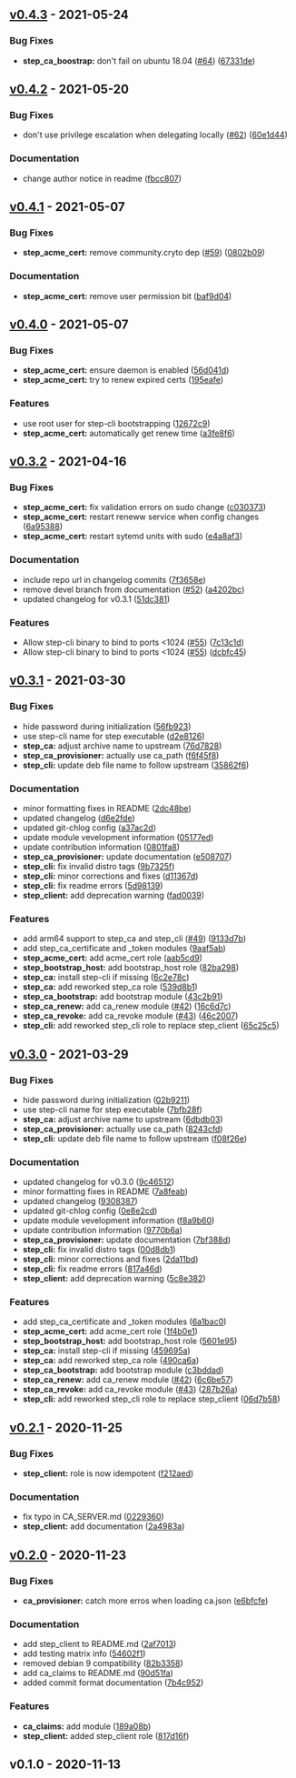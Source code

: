 
<a name="v0.4.3"></a>
## [v0.4.3] - 2021-05-24
### Bug Fixes
- **step_ca_boostrap:** don't fail on ubuntu 18.04 ([#64](https://github.com/maxhoesel/ansible-collection-smallstep/issues/64)) ([67331de](https://github.com/maxhoesel/ansible-collection-smallstep/commit/67331de))


<a name="v0.4.2"></a>
## [v0.4.2] - 2021-05-20
### Bug Fixes
- don't use privilege escalation when delegating locally ([#62](https://github.com/maxhoesel/ansible-collection-smallstep/issues/62)) ([60e1d44](https://github.com/maxhoesel/ansible-collection-smallstep/commit/60e1d44))

### Documentation
- change author notice in readme ([fbcc807](https://github.com/maxhoesel/ansible-collection-smallstep/commit/fbcc807))


<a name="v0.4.1"></a>
## [v0.4.1] - 2021-05-07
### Bug Fixes
- **step_acme_cert:** remove community.cryto dep ([#59](https://github.com/maxhoesel/ansible-collection-smallstep/issues/59)) ([0802b09](https://github.com/maxhoesel/ansible-collection-smallstep/commit/0802b09))

### Documentation
- **step_acme_cert:** remove user permission bit ([baf9d04](https://github.com/maxhoesel/ansible-collection-smallstep/commit/baf9d04))


<a name="v0.4.0"></a>
## [v0.4.0] - 2021-05-07
### Bug Fixes
- **step_acme_cert:** ensure daemon is enabled ([56d041d](https://github.com/maxhoesel/ansible-collection-smallstep/commit/56d041d))
- **step_acme_cert:** try to renew expired certs ([195eafe](https://github.com/maxhoesel/ansible-collection-smallstep/commit/195eafe))

### Features
- use root user for step-cli bootstrapping ([12672c9](https://github.com/maxhoesel/ansible-collection-smallstep/commit/12672c9))
- **step_acme_cert:** automatically get renew time ([a3fe8f6](https://github.com/maxhoesel/ansible-collection-smallstep/commit/a3fe8f6))


<a name="v0.3.2"></a>
## [v0.3.2] - 2021-04-16
### Bug Fixes
- **step_acme_cert:** fix validation errors on sudo change ([c030373](https://github.com/maxhoesel/ansible-collection-smallstep/commit/c030373))
- **step_acme_cert:** restart reneww service when config changes ([6a95388](https://github.com/maxhoesel/ansible-collection-smallstep/commit/6a95388))
- **step_acme_cert:** restart sytemd units with sudo ([e4a8af3](https://github.com/maxhoesel/ansible-collection-smallstep/commit/e4a8af3))

### Documentation
- include repo url in changelog commits ([7f3658e](https://github.com/maxhoesel/ansible-collection-smallstep/commit/7f3658e))
- remove devel branch from documentation ([#52](https://github.com/maxhoesel/ansible-collection-smallstep/issues/52)) ([a4202bc](https://github.com/maxhoesel/ansible-collection-smallstep/commit/a4202bc))
- updated changelog for v0.3.1 ([51dc381](https://github.com/maxhoesel/ansible-collection-smallstep/commit/51dc381))

### Features
- Allow step-cli binary to bind to ports <1024 ([#55](https://github.com/maxhoesel/ansible-collection-smallstep/issues/55)) ([7c13c1d](https://github.com/maxhoesel/ansible-collection-smallstep/commit/7c13c1d))
- Allow step-cli binary to bind to ports <1024 ([#55](https://github.com/maxhoesel/ansible-collection-smallstep/issues/55)) ([dcbfc45](https://github.com/maxhoesel/ansible-collection-smallstep/commit/dcbfc45))


<a name="v0.3.1"></a>
## [v0.3.1] - 2021-03-30
### Bug Fixes
- hide password during initialization ([56fb923](https://github.com/maxhoesel/ansible-collection-smallstep/commit/56fb923))
- use step-cli name for step executable ([d2e8126](https://github.com/maxhoesel/ansible-collection-smallstep/commit/d2e8126))
- **step_ca:** adjust archive name to upstream ([76d7828](https://github.com/maxhoesel/ansible-collection-smallstep/commit/76d7828))
- **step_ca_provisioner:** actually use ca_path ([f6f45f8](https://github.com/maxhoesel/ansible-collection-smallstep/commit/f6f45f8))
- **step_cli:** update deb file name to follow upstream ([35862f6](https://github.com/maxhoesel/ansible-collection-smallstep/commit/35862f6))

### Documentation
- minor formatting fixes in README ([2dc48be](https://github.com/maxhoesel/ansible-collection-smallstep/commit/2dc48be))
- updated changelog ([d6e2fde](https://github.com/maxhoesel/ansible-collection-smallstep/commit/d6e2fde))
- updated git-chlog config ([a37ac2d](https://github.com/maxhoesel/ansible-collection-smallstep/commit/a37ac2d))
- update module vevelopment information ([05177ed](https://github.com/maxhoesel/ansible-collection-smallstep/commit/05177ed))
- update contribution information ([0801fa8](https://github.com/maxhoesel/ansible-collection-smallstep/commit/0801fa8))
- **step_ca_provisioner:** update documentation ([e508707](https://github.com/maxhoesel/ansible-collection-smallstep/commit/e508707))
- **step_cli:** fix invalid distro tags ([9b7325f](https://github.com/maxhoesel/ansible-collection-smallstep/commit/9b7325f))
- **step_cli:** minor corrections and fixes ([d11367d](https://github.com/maxhoesel/ansible-collection-smallstep/commit/d11367d))
- **step_cli:** fix readme errors ([5d98139](https://github.com/maxhoesel/ansible-collection-smallstep/commit/5d98139))
- **step_client:** add deprecation warning ([fad0039](https://github.com/maxhoesel/ansible-collection-smallstep/commit/fad0039))

### Features
- add arm64 support to step_ca and step_cli ([#49](https://github.com/maxhoesel/ansible-collection-smallstep/issues/49)) ([9133d7b](https://github.com/maxhoesel/ansible-collection-smallstep/commit/9133d7b))
- add step_ca_certificate and _token modules ([9aaf5ab](https://github.com/maxhoesel/ansible-collection-smallstep/commit/9aaf5ab))
- **step_acme_cert:** add acme_cert role ([aab5cd9](https://github.com/maxhoesel/ansible-collection-smallstep/commit/aab5cd9))
- **step_bootstrap_host:** add bootstrap_host role ([82ba298](https://github.com/maxhoesel/ansible-collection-smallstep/commit/82ba298))
- **step_ca:** install step-cli if missing ([6c2e78c](https://github.com/maxhoesel/ansible-collection-smallstep/commit/6c2e78c))
- **step_ca:** add reworked step_ca role ([539d8b1](https://github.com/maxhoesel/ansible-collection-smallstep/commit/539d8b1))
- **step_ca_bootstrap:** add bootstrap module ([43c2b91](https://github.com/maxhoesel/ansible-collection-smallstep/commit/43c2b91))
- **step_ca_renew:** add ca_renew module ([#42](https://github.com/maxhoesel/ansible-collection-smallstep/issues/42)) ([16c6d7c](https://github.com/maxhoesel/ansible-collection-smallstep/commit/16c6d7c))
- **step_ca_revoke:** add ca_revoke module ([#43](https://github.com/maxhoesel/ansible-collection-smallstep/issues/43)) ([46c2007](https://github.com/maxhoesel/ansible-collection-smallstep/commit/46c2007))
- **step_cli:** add reworked step_cli role to replace step_client ([65c25c5](https://github.com/maxhoesel/ansible-collection-smallstep/commit/65c25c5))


<a name="v0.3.0"></a>
## [v0.3.0] - 2021-03-29
### Bug Fixes
- hide password during initialization ([02b9211](https://github.com/maxhoesel/ansible-collection-smallstep/commit/02b9211))
- use step-cli name for step executable ([7bfb28f](https://github.com/maxhoesel/ansible-collection-smallstep/commit/7bfb28f))
- **step_ca:** adjust archive name to upstream ([6dbdb03](https://github.com/maxhoesel/ansible-collection-smallstep/commit/6dbdb03))
- **step_ca_provisioner:** actually use ca_path ([8243cfd](https://github.com/maxhoesel/ansible-collection-smallstep/commit/8243cfd))
- **step_cli:** update deb file name to follow upstream ([f08f26e](https://github.com/maxhoesel/ansible-collection-smallstep/commit/f08f26e))

### Documentation
- updated changelog for v0.3.0 ([9c46512](https://github.com/maxhoesel/ansible-collection-smallstep/commit/9c46512))
- minor formatting fixes in README ([7a8feab](https://github.com/maxhoesel/ansible-collection-smallstep/commit/7a8feab))
- updated changelog ([9308387](https://github.com/maxhoesel/ansible-collection-smallstep/commit/9308387))
- updated git-chlog config ([0e8e2cd](https://github.com/maxhoesel/ansible-collection-smallstep/commit/0e8e2cd))
- update module vevelopment information ([f8a9b60](https://github.com/maxhoesel/ansible-collection-smallstep/commit/f8a9b60))
- update contribution information ([9770b6a](https://github.com/maxhoesel/ansible-collection-smallstep/commit/9770b6a))
- **step_ca_provisioner:** update documentation ([7bf388d](https://github.com/maxhoesel/ansible-collection-smallstep/commit/7bf388d))
- **step_cli:** fix invalid distro tags ([00d8db1](https://github.com/maxhoesel/ansible-collection-smallstep/commit/00d8db1))
- **step_cli:** minor corrections and fixes ([2da11bd](https://github.com/maxhoesel/ansible-collection-smallstep/commit/2da11bd))
- **step_cli:** fix readme errors ([817a46d](https://github.com/maxhoesel/ansible-collection-smallstep/commit/817a46d))
- **step_client:** add deprecation warning ([5c8e382](https://github.com/maxhoesel/ansible-collection-smallstep/commit/5c8e382))

### Features
- add step_ca_certificate and _token modules ([6a1bac0](https://github.com/maxhoesel/ansible-collection-smallstep/commit/6a1bac0))
- **step_acme_cert:** add acme_cert role ([1f4b0e1](https://github.com/maxhoesel/ansible-collection-smallstep/commit/1f4b0e1))
- **step_bootstrap_host:** add bootstrap_host role ([5601e95](https://github.com/maxhoesel/ansible-collection-smallstep/commit/5601e95))
- **step_ca:** install step-cli if missing ([459695a](https://github.com/maxhoesel/ansible-collection-smallstep/commit/459695a))
- **step_ca:** add reworked step_ca role ([490ca6a](https://github.com/maxhoesel/ansible-collection-smallstep/commit/490ca6a))
- **step_ca_bootstrap:** add bootstrap module ([c3bddad](https://github.com/maxhoesel/ansible-collection-smallstep/commit/c3bddad))
- **step_ca_renew:** add ca_renew module ([#42](https://github.com/maxhoesel/ansible-collection-smallstep/issues/42)) ([6c6be57](https://github.com/maxhoesel/ansible-collection-smallstep/commit/6c6be57))
- **step_ca_revoke:** add ca_revoke module ([#43](https://github.com/maxhoesel/ansible-collection-smallstep/issues/43)) ([287b26a](https://github.com/maxhoesel/ansible-collection-smallstep/commit/287b26a))
- **step_cli:** add reworked step_cli role to replace step_client ([06d7b58](https://github.com/maxhoesel/ansible-collection-smallstep/commit/06d7b58))


<a name="v0.2.1"></a>
## [v0.2.1] - 2020-11-25
### Bug Fixes
- **step_client:** role is now idempotent ([f212aed](https://github.com/maxhoesel/ansible-collection-smallstep/commit/f212aed))

### Documentation
- fix typo in CA_SERVER.md ([0229360](https://github.com/maxhoesel/ansible-collection-smallstep/commit/0229360))
- **step_client:** add documentation ([2a4983a](https://github.com/maxhoesel/ansible-collection-smallstep/commit/2a4983a))


<a name="v0.2.0"></a>
## [v0.2.0] - 2020-11-23
### Bug Fixes
- **ca_provisioner:** catch more erros when loading ca.json ([e6bfcfe](https://github.com/maxhoesel/ansible-collection-smallstep/commit/e6bfcfe))

### Documentation
- add step_client to README.md ([2af7013](https://github.com/maxhoesel/ansible-collection-smallstep/commit/2af7013))
- add testing matrix info ([54602f1](https://github.com/maxhoesel/ansible-collection-smallstep/commit/54602f1))
- removed debian 9 compatibility ([82b3358](https://github.com/maxhoesel/ansible-collection-smallstep/commit/82b3358))
- add ca_claims to README.md ([90d51fa](https://github.com/maxhoesel/ansible-collection-smallstep/commit/90d51fa))
- added commit format documentation ([7b4c952](https://github.com/maxhoesel/ansible-collection-smallstep/commit/7b4c952))

### Features
- **ca_claims:** add module ([189a08b](https://github.com/maxhoesel/ansible-collection-smallstep/commit/189a08b))
- **step_client:** added step_client role ([817d16f](https://github.com/maxhoesel/ansible-collection-smallstep/commit/817d16f))


<a name="v0.1.0"></a>
## v0.1.0 - 2020-11-13

[v0.4.3]: https://github.com/maxhoesel/ansible-collection-smallstep/compare/v0.4.2...v0.4.3
[v0.4.2]: https://github.com/maxhoesel/ansible-collection-smallstep/compare/v0.4.1...v0.4.2
[v0.4.1]: https://github.com/maxhoesel/ansible-collection-smallstep/compare/v0.4.0...v0.4.1
[v0.4.0]: https://github.com/maxhoesel/ansible-collection-smallstep/compare/v0.3.2...v0.4.0
[v0.3.2]: https://github.com/maxhoesel/ansible-collection-smallstep/compare/v0.3.1...v0.3.2
[v0.3.1]: https://github.com/maxhoesel/ansible-collection-smallstep/compare/v0.3.0...v0.3.1
[v0.3.0]: https://github.com/maxhoesel/ansible-collection-smallstep/compare/v0.2.1...v0.3.0
[v0.2.1]: https://github.com/maxhoesel/ansible-collection-smallstep/compare/v0.2.0...v0.2.1
[v0.2.0]: https://github.com/maxhoesel/ansible-collection-smallstep/compare/v0.1.0...v0.2.0
